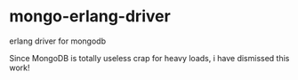 # mongo-erlang-driver
erlang driver for mongodb

Since MongoDB is totally useless crap for heavy loads, i have dismissed this work!

